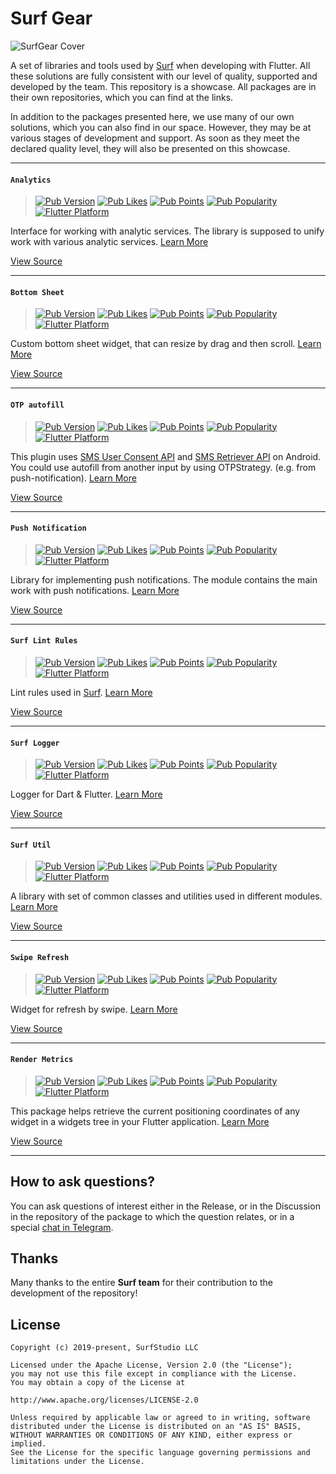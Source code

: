 # Surf Gear

![SurfGear Cover](https://i.ibb.co/k6d07BK/logo-surf-gear.png)

A set of libraries and tools used by [Surf](https://surf.ru/) when developing with Flutter.
All these solutions are fully consistent with our level of quality, supported and developed by the team.
This repository is a showcase. All packages are in their own repositories, which you can find at the links.

In addition to the packages presented here, we use many of our own solutions, which you can also find in our space.
However, they may be at various stages of development and support.
As soon as they meet the declared quality level, they will also be presented on this showcase.

---

#### `Analytics`

> [![Pub Version](https://img.shields.io/pub/v/analytics?logo=dart&logoColor=white)](https://pub.dev/packages/analytics/)
[![Pub Likes](https://badgen.net/pub/likes/analytics?label=pub%20likes)](https://pub.dev/packages/analytics/score)
[![Pub Points](https://badgen.net/pub/points/analytics?label=pub%20points)](https://pub.dev/packages/analytics/score)
[![Pub Popularity](https://badgen.net/pub/popularity/analytics?label=pub%20popularity)](https://pub.dev/packages/analytics/score)
[![Flutter Platform](https://badgen.net/pub/flutter-platform/analytics)](https://pub.dev/packages/analytics/)

Interface for working with analytic services. The library is supposed to unify work with various analytic services. [Learn More](https://github.com/surfstudio/flutter-analytics/blob/main/README.md)

[View Source](https://github.com/surfstudio/flutter-analytics)

---

#### `Bottom Sheet`

> [![Pub Version](https://img.shields.io/pub/v/bottom_sheet?logo=dart&logoColor=white)](https://pub.dev/packages/bottom_sheet/)
[![Pub Likes](https://badgen.net/pub/likes/bottom_sheet?label=pub%20likes)](https://pub.dev/packages/bottom_sheet/score)
[![Pub Points](https://badgen.net/pub/points/bottom_sheet?label=pub%20points)](https://pub.dev/packages/bottom_sheet/score)
[![Pub Popularity](https://badgen.net/pub/popularity/bottom_sheet?label=pub%20popularity)](https://pub.dev/packages/bottom_sheet/score)
[![Flutter Platform](https://badgen.net/pub/flutter-platform/bottom_sheet)](https://pub.dev/packages/bottom_sheet/)

Custom bottom sheet widget, that can resize by drag and then scroll. [Learn More](https://github.com/surfstudio/flutter-bottom-sheet/blob/main/README.md)

[View Source](https://github.com/surfstudio/flutter-bottom-sheet)

---

#### `OTP autofill`

> [![Pub Version](https://img.shields.io/pub/v/otp_autofill?logo=dart&logoColor=white)](https://pub.dev/packages/otp_autofill/)
[![Pub Likes](https://badgen.net/pub/likes/otp_autofill?label=pub%20likes)](https://pub.dev/packages/otp_autofill/score)
[![Pub Points](https://badgen.net/pub/points/otp_autofill?label=pub%20points)](https://pub.dev/packages/otp_autofill/score)
[![Pub Popularity](https://badgen.net/pub/popularity/otp_autofill?label=pub%20popularity)](https://pub.dev/packages/otp_autofill/score)
[![Flutter Platform](https://badgen.net/pub/flutter-platform/otp_autofill)](https://pub.dev/packages/otp_autofill/)

This plugin uses [SMS User Consent API](https://developers.google.com/identity/sms-retriever/user-consent/overview) and [SMS Retriever API](https://developers.google.com/identity/sms-retriever/overview) on Android. You could use autofill from another input by using OTPStrategy. (e.g. from push-notification). [Learn More](https://github.com/surfstudio/flutter-otp-autofill/blob/main/README.md)

[View Source](https://github.com/surfstudio/flutter-otp-autofill)

---

#### `Push Notification`

> [![Pub Version](https://img.shields.io/pub/v/push_notification?logo=dart&logoColor=white)](https://pub.dev/packages/push_notification/)
[![Pub Likes](https://badgen.net/pub/likes/push_notification?label=pub%20likes)](https://pub.dev/packages/push_notification/score)
[![Pub Points](https://badgen.net/pub/points/push_notification?label=pub%20points)](https://pub.dev/packages/push_notification/score)
[![Pub Popularity](https://badgen.net/pub/popularity/push_notification?label=pub%20popularity)](https://pub.dev/packages/push_notification/score)
[![Flutter Platform](https://badgen.net/pub/flutter-platform/push_notification)](https://pub.dev/packages/push_notification/)

Library for implementing push notifications. The module contains the main work with push notifications. [Learn More](https://github.com/surfstudio/flutter-push-notification/blob/main/README.md)

[View Source](https://github.com/surfstudio/flutter-push-notification)

---

#### `Surf Lint Rules`

> [![Pub Version](https://img.shields.io/pub/v/surf_lint_rules?logo=dart&logoColor=white)](https://pub.dev/packages/surf_lint_rules/)
[![Pub Likes](https://badgen.net/pub/likes/surf_lint_rules?label=pub%20likes)](https://pub.dev/packages/surf_lint_rules/score)
[![Pub Points](https://badgen.net/pub/points/surf_lint_rules?label=pub%20points)](https://pub.dev/packages/surf_lint_rules/score)
[![Pub Popularity](https://badgen.net/pub/popularity/surf_lint_rules?label=pub%20popularity)](https://pub.dev/packages/surf_lint_rules/score)
[![Flutter Platform](https://badgen.net/pub/flutter-platform/surf_lint_rules)](https://pub.dev/packages/surf_lint_rules/)

Lint rules used in [Surf](https://surf.ru/). [Learn More](https://github.com/surfstudio/flutter-surf-lint-rules/blob/main/README.md)

[View Source](https://github.com/surfstudio/flutter-surf-lint-rules)

---

#### `Surf Logger`

> [![Pub Version](https://img.shields.io/pub/v/surf_logger?logo=dart&logoColor=white)](https://pub.dev/packages/surf_logger/)
[![Pub Likes](https://badgen.net/pub/likes/surf_logger?label=pub%20likes)](https://pub.dev/packages/surf_logger/score)
[![Pub Points](https://badgen.net/pub/points/surf_logger?label=pub%20points)](https://pub.dev/packages/surf_logger/score)
[![Pub Popularity](https://badgen.net/pub/popularity/surf_logger?label=pub%20popularity)](https://pub.dev/packages/surf_logger/score)
[![Flutter Platform](https://badgen.net/pub/flutter-platform/surf_logger)](https://pub.dev/packages/surf_logger/)

Logger for Dart & Flutter. [Learn More](https://github.com/surfstudio/flutter-surf-logger/blob/main/README.md)

[View Source](https://github.com/surfstudio/flutter-surf-logger)

---

#### `Surf Util`

> [![Pub Version](https://img.shields.io/pub/v/surf_util?logo=dart&logoColor=white)](https://pub.dev/packages/surf_util/)
[![Pub Likes](https://badgen.net/pub/likes/surf_util?label=pub%20likes)](https://pub.dev/packages/surf_util/score)
[![Pub Points](https://badgen.net/pub/points/surf_util?label=pub%20points)](https://pub.dev/packages/surf_util/score)
[![Pub Popularity](https://badgen.net/pub/popularity/surf_util?label=pub%20popularity)](https://pub.dev/packages/surf_util/score)
[![Flutter Platform](https://badgen.net/pub/flutter-platform/surf_util)](https://pub.dev/packages/surf_util/)

A library with set of common classes and utilities used in different modules. [Learn More](https://github.com/surfstudio/flutter-surf-util/blob/main/README.md)

[View Source](https://github.com/surfstudio/flutter-surf-util)

---

#### `Swipe Refresh`

> [![Pub Version](https://img.shields.io/pub/v/swipe_refresh?logo=dart&logoColor=white)](https://pub.dev/packages/swipe_refresh/)
[![Pub Likes](https://badgen.net/pub/likes/swipe_refresh?label=pub%20likes)](https://pub.dev/packages/swipe_refresh/score)
[![Pub Points](https://badgen.net/pub/points/swipe_refresh?label=pub%20points)](https://pub.dev/packages/swipe_refresh/score)
[![Pub Popularity](https://badgen.net/pub/popularity/swipe_refresh?label=pub%20popularity)](https://pub.dev/packages/swipe_refresh/score)
[![Flutter Platform](https://badgen.net/pub/flutter-platform/swipe_refresh)](https://pub.dev/packages/swipe_refresh/)

Widget for refresh by swipe. [Learn More](https://github.com/surfstudio/flutter-swipe-refresh/blob/main/README.md)

[View Source](https://github.com/surfstudio/flutter-swipe-refresh)

---

#### `Render Metrics`

> [![Pub Version](https://img.shields.io/pub/v/render_metrics?logo=dart&logoColor=white)](https://pub.dev/packages/render_metrics)
[![Pub Likes](https://badgen.net/pub/likes/render_metrics)](https://pub.dev/packages/render_metrics)
[![Pub Points](https://badgen.net/pub/points/render_metrics?label=pub%20points)](https://pub.dev/packages/render_metrics/score)
[![Pub Popularity](https://badgen.net/pub/popularity/render_metrics?label=pub%20popularity)](https://pub.dev/packages/render_metrics/score)
[![Flutter Platform](https://badgen.net/pub/flutter-platform/render_metrics)](https://pub.dev/packages/render_metrics/)

This package helps retrieve the current positioning coordinates of any widget in a widgets tree in your Flutter application. [Learn More](https://github.com/surfstudio/flutter-render-metrics/blob/main/README.md)

[View Source](https://github.com/surfstudio/flutter-render-metrics)

---

## How to ask questions?  

You can ask questions of interest either in the Release, or in the Discussion in the repository of the package to which the question relates, or in a special [chat in Telegram](https://t.me/SurfGear).

## Thanks  

Many thanks to the entire **Surf team** for their contribution to the development of the repository!  

## License

```text
Copyright (c) 2019-present, SurfStudio LLC  

Licensed under the Apache License, Version 2.0 (the "License");  
you may not use this file except in compliance with the License.  
You may obtain a copy of the License at  

http://www.apache.org/licenses/LICENSE-2.0  

Unless required by applicable law or agreed to in writing, software  
distributed under the License is distributed on an "AS IS" BASIS,  
WITHOUT WARRANTIES OR CONDITIONS OF ANY KIND, either express or implied.  
See the License for the specific language governing permissions and  
limitations under the License.  
```

